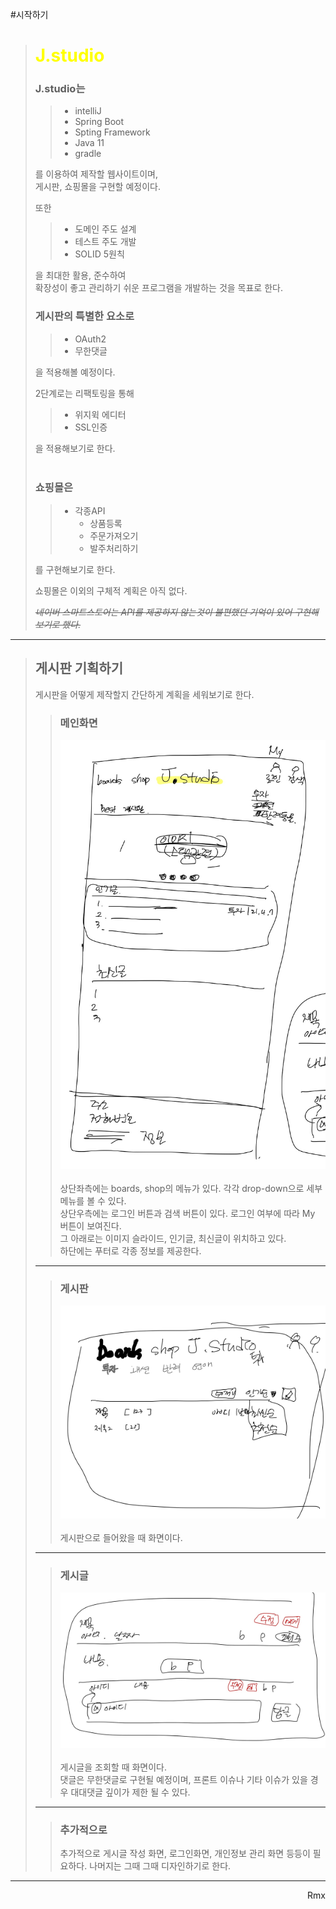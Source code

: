 #시작하기

># <span style="color:yellow"> J.studio </span>
>### J.studio는
>> + intelliJ
>> + Spring Boot
>> + Spting Framework
>> + Java 11
>> + gradle
> 
> 를 이용하여 제작할 웹사이트이며,<br>
> 게시판, 쇼핑몰을 구현할 예정이다.<br>
> 
> 또한
>> + 도메인 주도 설계
>> + 테스트 주도 개발
>> + SOLID 5원칙
>> 
> 
> 을 최대한 활용, 준수하여
> <br>확장성이 좋고 관리하기 쉬운 프로그램을 개발하는 것을 목표로 한다.
>### 게시판의 특별한 요소로
>> + OAuth2
>> + 무한댓글
>
>을 적용해볼 예정이다.<br>
>
> 2단계로는 리팩토링을 통해 
>> + 위지윅 에디터
>> + SSL인증
>
>을 적용해보기로 한다.<br><br>
>### 쇼핑몰은
>> + 각종API
>>   + 상품등록
>>   + 주문가져오기
>>   + 발주처리하기
>
>를 구현해보기로 한다. 
> 
> 쇼핑몰은 이외의 구체적 계획은 아직 없다.<br>
> 
> *~~네이버 스마트스토어는 API를 제공하지 않는것이 불편했던 기억이 있어 구현해보기로 했다.~~*

--------------------------

>## 게시판 기획하기
> 게시판을 어떻게 제작할지 간단하게 계획을 세워보기로 한다.
>>### 메인화면
>> ![메인화면](img/1/메인화면.jpg)
>> <br> <br>
>> 상단좌측에는 boards, shop의 메뉴가 있다. 각각 drop-down으로 세부 메뉴를 볼 수 있다.<br>
>> 상단우측에는 로그인 버튼과 검색 버튼이 있다. 로그인 여부에 따라 My 버튼이 보여진다.<br>
>> 그 아래로는 이미지 슬라이드, 인기글, 최신글이 위치하고 있다.<br>
>> 하단에는 푸터로 각종 정보를 제공한다.
> -------------------
>>### 게시판
>> ![게시판](img/1/게시판.jpg)
>> <br> <br>
>> 게시판으로 들어왔을 때 화면이다.
> -------------------
>>### 게시글
>> ![게시글](img/1/게시글.jpg)
>> <br> <br>
>> 게시글을 조회할 때 화면이다.<br>
>> 댓글은 무한댓글로 구현될 예정이며, 프론트 이슈나 기타 이슈가 있을 경우 대대댓글 깊이가 제한 될 수 있다.
> -------------------
>>### 추가적으로
>> 추가적으로 게시글 작성 화면, 로그인화면, 개인정보 관리 화면 등등이 필요하다. 나머지는 그때 그때 디자인하기로 한다. 
> 
>

-------------------

<div style="text-align: right">Rmx</div>